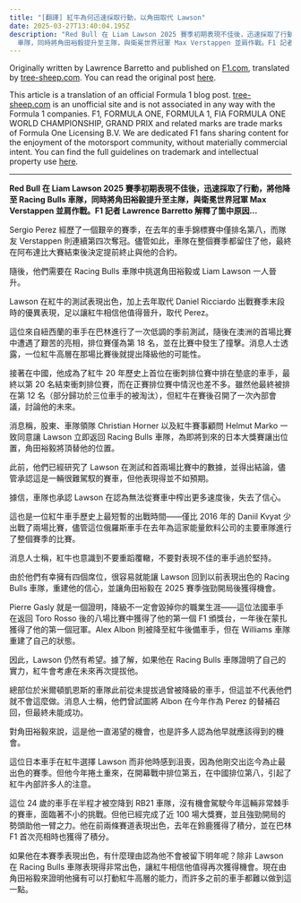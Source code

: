 ```yaml
---
title: "[翻譯] 紅牛為何迅速採取行動，以角田取代 Lawson"
date: 2025-03-27T13:40:04.195Z
description: "Red Bull 在 Liam Lawson 2025 賽季初期表現不佳後，迅速採取了行動，將他降至 Racing Bulls
  車隊，同時將角田裕毅提升至主隊，與衛冕世界冠軍 Max Verstappen 並肩作戰。F1 記者 Lawrence Barretto 解釋了箇中原因… "
---
```

Originally written by Lawrence Barretto and published on [F1.com](https://www.formula1.com/en/latest/article/analysis-why-red-bull-decided-swift-action-was-needed-as-tsunoda-is-promoted.55Sa5D01dZuz7Akwu5IOvi), translated by [tree-sheep.com](https://tree-sheep.com/f1). You can read the original post [here](https://www.formula1.com/en/latest/article/analysis-why-red-bull-decided-swift-action-was-needed-as-tsunoda-is-promoted.55Sa5D01dZuz7Akwu5IOvi).

This article is a translation of an official Formula 1 blog post. [tree-sheep.com](https://tree-sheep.com/f1) is an unofficial site and is not associated in any way with the Formula 1 companies. F1, FORMULA ONE, FORMULA 1, FIA FORMULA ONE WORLD CHAMPIONSHIP, GRAND PRIX and related marks are trade marks of Formula One Licensing B.V. We are dedicated F1 fans sharing content for the enjoyment of the motorsport community, without materially commercial intent. You can find the full guidelines on trademark and intellectual property use [here](https://www.formula1.com/en/information/guidelines.4EOKE9RRqevL4niTK9kWyt).

- - -

**Red Bull 在 Liam Lawson 2025 賽季初期表現不佳後，迅速採取了行動，將他降至 Racing Bulls 車隊，同時將角田裕毅提升至主隊，與衛冕世界冠軍 Max Verstappen 並肩作戰。F1 記者 Lawrence Barretto 解釋了箇中原因…** 

Sergio Perez 經歷了一個艱辛的賽季，在去年的車手錦標賽中僅排名第八，而隊友 Verstappen 則連續第四次奪冠。儘管如此，車隊在整個賽季都留住了他，最終在阿布達比大賽結束後決定提前終止與他的合約。 

隨後，他們需要在 Racing Bulls 車隊中挑選角田裕毅或 Liam Lawson 一人晉升。 

Lawson 在紅牛的測試表現出色，加上去年取代 Daniel Ricciardo 出戰賽季末段時的優異表現，足以讓紅牛相信他值得晉升，取代 Perez。 

這位來自紐西蘭的車手在巴林進行了一次低調的季前測試，隨後在澳洲的首場比賽中遭遇了艱苦的亮相，排位賽僅為第 18 名，並在比賽中發生了撞擊。消息人士透露，一位紅牛高層在那場比賽後就提出降級他的可能性。 

接著在中國，他成為了紅牛 20 年歷史上首位在衝刺排位賽中排在墊底的車手，最終以第 20 名結束衝刺排位賽，而在正賽排位賽中情況也差不多。雖然他最終被排在第 12 名（部分歸功於三位車手的被淘汰），但紅牛在賽後召開了一次內部會議，討論他的未來。 

消息稱，股東、車隊領隊 Christian Horner 以及紅牛賽事顧問 Helmut Marko 一致同意讓 Lawson 立即返回 Racing Bulls 車隊，為即將到來的日本大獎賽讓出位置，角田裕毅將頂替他的位置。 

此前，他們已經研究了 Lawson 在測試和首兩場比賽中的數據，並得出結論，儘管承認這是一輛很難駕馭的賽車，但他表現得並不如預期。 

據信，車隊也承認 Lawson 在認為無法從賽車中榨出更多速度後，失去了信心。 

這也是一位紅牛車手歷史上最短暫的出戰時間——僅比 2016 年的 Daniil Kvyat 少出戰了兩場比賽，儘管這位俄羅斯車手在去年為這家能量飲料公司的主要車隊進行了整個賽季的比賽。 

消息人士稱，紅牛也意識到不要重蹈覆轍，不要對表現不佳的車手過於堅持。 

由於他們有幸擁有四個席位，很容易就能讓 Lawson 回到以前表現出色的 Racing Bulls 車隊，重建他的信心，並讓角田裕毅在 2025 賽季強勁開局後獲得機會。 

Pierre Gasly 就是一個證明，降級不一定會毀掉你的職業生涯——這位法國車手在返回 Toro Rosso 後的八場比賽中獲得了他的第一個 F1 頒獎台，一年後在蒙扎獲得了他的第一個冠軍。Alex Albon 則被降至紅牛後備車手，但在 Williams 車隊重建了自己的狀態。 

因此，Lawson 仍然有希望。據了解，如果他在 Racing Bulls 車隊證明了自己的實力，紅牛會考慮在未來再次提拔他。 

總部位於米爾頓凱恩斯的車隊此前從未提拔過曾被降級的車手，但這並不代表他們就不會這麼做。消息人士稱，他們曾試圖將 Albon 在今年作為 Perez 的替補召回，但最終未能成功。 

對角田裕毅來說，這是他一直渴望的機會，也是許多人認為他早就應該得到的機會。 

這位日本車手在紅牛選擇 Lawson 而非他時感到沮喪，因為他剛交出迄今為止最出色的賽季。但他今年捲土重來，在開幕戰中排位第五，在中國排位第八，引起了紅牛內部許多人的注意。 

這位 24 歲的車手在半程才被空降到 RB21 車隊，沒有機會駕駛今年這輛非常棘手的賽車，面臨著不小的挑戰。但他已經完成了近 100 場大獎賽，並且強勁開局的勢頭助他一臂之力。他在前兩條賽道表現出色，去年在鈴鹿獲得了積分，並在巴林 F1 首次亮相時也獲得了積分。 

如果他在本賽季表現出色，有什麼理由認為他不會被留下明年呢？除非 Lawson 在 Racing Bulls 車隊表現得非常出色，讓紅牛相信他值得再次獲得機會。現在由角田裕毅來證明他擁有可以打動紅牛高層的能力，而許多之前的車手都難以做到這一點。
